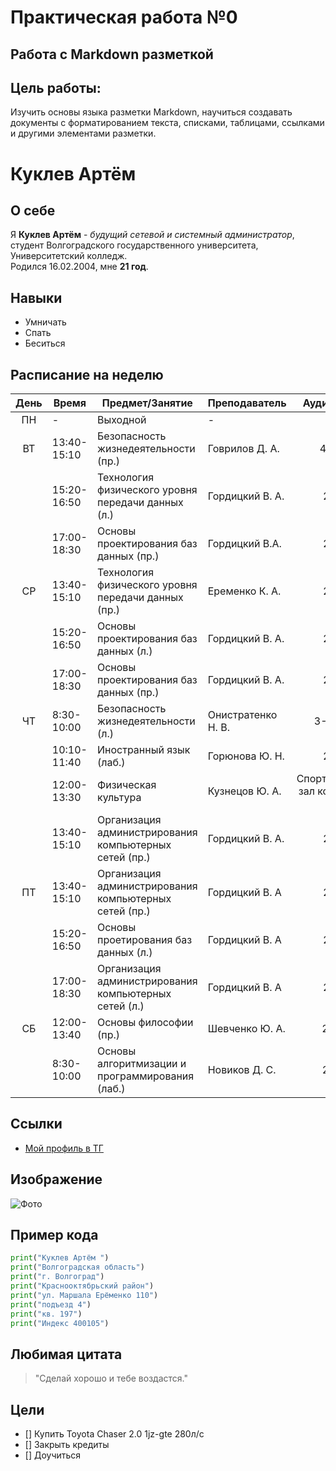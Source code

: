 # Практическая работа №0

## Работа с Markdown разметкой

## Цель работы:
Изучить основы языка разметки Markdown, научиться создавать документы с форматированием текста, списками, таблицами, ссылками и другими элементами разметки.

# Куклев Артём

## О себе
Я **Куклев Артём** - *будущий сетевой и системный администратор*, студент Волгоградского государственного университета, Университетский колледж.  
Родился 16.02.2004, мне **21 год**.

## Навыки
- Умничать
- Спать 
- Беситься

## Расписание на неделю

| День   | Время       | Предмет/Занятие                                                                | Преподаватель                     | Аудитория               |
|:------:|-------------|--------------------------------------------------------------------------------|-----------------------------------|------------------------:|
| ПН     |      -      | Выходной                                                                       | -                                 | -                       |
| ВТ     | 13:40-15:10 | Безопасность жизнедеятельности (пр.)                                           | Говрилов Д. А.                    | 4-03 М                  |
|        | 15:20-16:50 | Технология физического уровня передачи данных (л.)                             | Гордицкий В. А.                   | 2-15 Г                  |
|        | 17:00-18:30 | Основы проектирования баз данных (пр.)                                          | Гордицкий В.А.                    | 2-15 Г                  |
| СР     | 13:40-15:10 | Технология физического уровня передачи данных (пр.)                            | Еременко К. А.                    | 2-15 Г                  |
|        | 15:20-16:50 | Основы проектирования баз данных (л.)                                           | Гордицкий В. А.                   | 2-15 Г                  |
|        | 17:00-18:30 | Основы проектирования баз данных (пр.)                                          | Гордицкий В. А.                   | 2-15 Г                  |
| ЧТ     | 8:30-10:00  | Безопасность жизнедеятельности (л.)                                            | Онистратенко Н. В.                | 3-05 аМ                 |
|        | 10:10-11:40 | Иностранный язык (лаб.)                                                        | Горюнова Ю. Н.                    | 2-15 Г                  |
|        | 12:00-13:30 | Физическая культура                                                            | Кузнецов Ю. А.                    | Спортивный зал корпуса Е|
|        | 13:40-15:10 | Организация администрирования компьютерных сетей (пр.)                         | Гордицкий В. А.                   | 2-15 Г                  |
| ПТ     | 13:40-15:10 | Организация администрирования компьютерных сетей (пр.)                         | Гордицкий В. А                    | 2-15 Г                  |
|        | 15:20-16:50 | Основы проетирования баз данных (л.)                                           | Гордицкий В. А                    | 2-15 Г                  |
|        | 17:00-18:30 | Организация администрирования компьютерных сетей (л.)                          | Гордицкий В. А                    | 2-15 Г                  |
| СБ     | 12:00-13:40 | Основы философии (пр.)                                                         | Шевченко Ю. А.                    | 2-15 А                  |
|        | 8:30-10:00  | Основы алгоритмизации и программирования (лаб.)                                 | Новиков Д. С.                     | 2-10 В                  |

## Ссылки 
- [Мой профиль в ТГ]( https://t.me/S0fren "Куклев Артём")

## Изображение 
![Фото](https://avatars.mds.yandex.net/i?id=12ef93560c26f8d3e50cc0596db0184e2f18ebde-12941940-images-thumbs&n=13)

## Пример кода 
```python 
print("Куклев Артём ")
print("Волгоградская область")
print("г. Волгоград")
print("Краснооктябрьский район")
print("ул. Маршала Ерёменко 110")
print("подъезд 4")
print("кв. 197")
print("Индекс 400105")
```

## Любимая цитата
>"Сделай хорошо и тебе воздастся."

## Цели 
- [] Купить Toyota Chaser 2.0 1jz-gte 280л/c
- [] Закрыть кредиты 
- [] Доучиться
